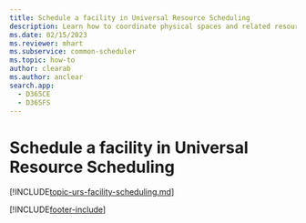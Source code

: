 ```yaml
---
title: Schedule a facility in Universal Resource Scheduling
description: Learn how to coordinate physical spaces and related resources and explore a scenario how facility scheduling is used.
ms.date: 02/15/2023
ms.reviewer: mhart
ms.subservice: common-scheduler
ms.topic: how-to
author: clearab
ms.author: anclear
search.app: 
  - D365CE
  - D365FS
---
```


# Schedule a facility in Universal Resource Scheduling

[!INCLUDE[topic-urs-facility-scheduling.md](../shared/urs/facility-scheduling.md)]


[!INCLUDE[footer-include](../includes/footer-banner.md)]
